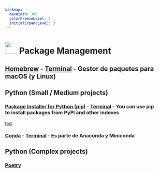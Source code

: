 ```yaml
---
markmap:
  maxWidth: 300
  colorFreezeLevel: 2
  initialExpandLevel: 3
---
```


# <img src='https://i.imgur.com/5WuXRVs.png' style='height:40px;width:auto'> Package Management

## [Homebrew](https://brew.sh/) - [Terminal](brew_terminal.md) - Gestor de paquetes para macOS (y Linux)

## Python (Small / Medium projects)

### [Package Installer for Python (pip)](https://pip.pypa.io/) - [Terminal](../python/python_pip_terminal.md) - You can use pip to install packages from PyPI and other indexes

[text](../python/python_pip_terminal.md)
### [Conda](https://docs.conda.io/) - [Terminal](../anaconda/conda_terminal.md) - Es parte de Anaconda y Miniconda

## Python (Complex projects)

### [Poetry](https://python-poetry.org/)





